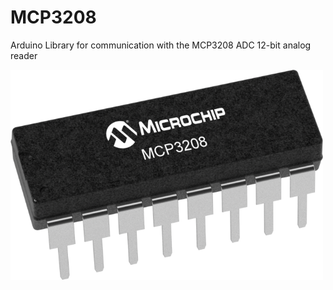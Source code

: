 # MCP3208

Arduino Library for communication with the MCP3208 ADC 12-bit analog reader

<img src="assets/board.png?raw=true" width="500px"></a>
